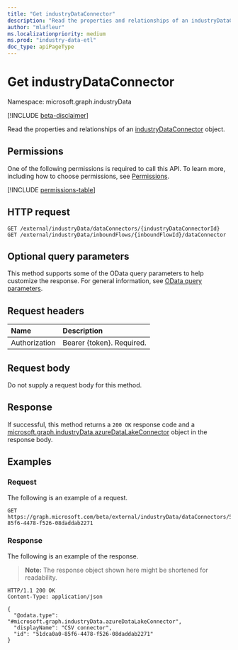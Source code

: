 ```yaml
---
title: "Get industryDataConnector"
description: "Read the properties and relationships of an industryDataConnector object."
author: "mlafleur"
ms.localizationpriority: medium
ms.prod: "industry-data-etl"
doc_type: apiPageType
---
```


# Get industryDataConnector

Namespace: microsoft.graph.industryData

[!INCLUDE [beta-disclaimer](../../includes/beta-disclaimer.md)]

Read the properties and relationships of an [industryDataConnector](../resources/industrydata-industrydataconnector.md) object.

## Permissions

One of the following permissions is required to call this API. To learn more, including how to choose permissions, see [Permissions](/graph/permissions-reference).

<!-- { "blockType": "permissions", "name": "industrydata_industrydataconnector_get" } -->
[!INCLUDE [permissions-table](../includes/permissions/industrydata-industrydataconnector-get-permissions.md)]

## HTTP request

<!-- {
  "blockType": "ignored"
}
-->

```http
GET /external/industryData/dataConnectors/{industryDataConnectorId}
GET /external/industryData/inboundFlows/{inboundFlowId}/dataConnector
```

## Optional query parameters

This method supports some of the OData query parameters to help customize the response. For general information, see [OData query parameters](/graph/query-parameters).

## Request headers

| Name          | Description               |
| :------------ | :------------------------ |
| Authorization | Bearer {token}. Required. |

## Request body

Do not supply a request body for this method.

## Response

If successful, this method returns a `200 OK` response code and a [microsoft.graph.industryData.azureDataLakeConnector](../resources/industrydata-azuredatalakeconnector.md) object in the response body.

## Examples

### Request

The following is an example of a request.

<!-- {
  "blockType": "request",
  "name": "get_azuredatalakeconnector",
  "sampleKeys": ["51dca0a0-85f6-4478-f526-08daddab2271"]
}
-->

```http
GET https://graph.microsoft.com/beta/external/industryData/dataConnectors/51dca0a0-85f6-4478-f526-08daddab2271
```

### Response

The following is an example of the response.

> **Note:** The response object shown here might be shortened for readability.

<!-- {
  "blockType": "response",
  "truncated": true,
  "@odata.type": "microsoft.graph.industryData.azureDataLakeConnector"
}
-->

```http
HTTP/1.1 200 OK
Content-Type: application/json

{
  "@odata.type": "#microsoft.graph.industryData.azureDataLakeConnector",
  "displayName": "CSV connector",
  "id": "51dca0a0-85f6-4478-f526-08daddab2271"
}
```
